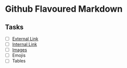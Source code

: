 # Github Flavoured Markdown

## Tasks

- [ ] [External Link](https://help.github.com/en/) 
- [ ] [Internal Link](./images/)
- [ ] [Images](./images/pic1.png)
- [ ] Emojis
- [ ] Tables
